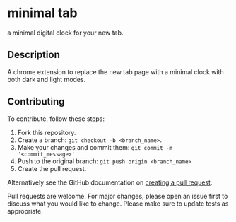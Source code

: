 # minimal tab
a minimal digital clock for your new tab.

## Description
A chrome extension to replace the new tab page with a minimal clock with both dark and light modes.

## Contributing
To contribute, follow these steps:

1. Fork this repository.
2. Create a branch: `git checkout -b <branch_name>`.
3. Make your changes and commit them: `git commit -m '<commit_message>'`
4. Push to the original branch: `git push origin <branch_name>`
5. Create the pull request.

Alternatively see the GitHub documentation on [creating a pull request](https://help.github.com/en/github/collaborating-with-issues-and-pull-requests/creating-a-pull-request).

Pull requests are welcome. For major changes, please open an issue first to discuss what you would like to change.
Please make sure to update tests as appropriate.
